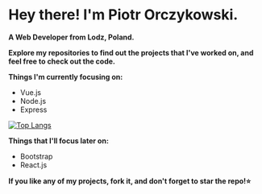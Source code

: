 # Hey there! I'm Piotr Orczykowski. #
**A Web Developer from Lodz, Poland.**

**Explore my repositories to find out the projects that I've worked on, and feel free to check out the code.**

**Things I'm currently focusing on:**
* Vue.js
* Node.js
* Express

[![Top Langs](https://github-readme-stats.vercel.app/api/top-langs/?username=piotrorczykowski&layout=compact)](https://github.com/anuraghazra/github-readme-stats)

**Things that I'll focus later on:**
* Bootstrap
* React.js


**If you like any of my projects, fork it, and don't forget to star the repo!:star:**
